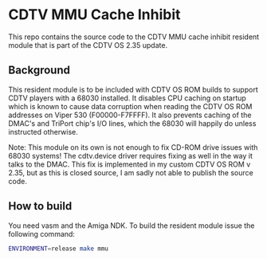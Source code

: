 # CDTV MMU Cache Inhibit

This repo contains the source code to the CDTV MMU cache inhibit resident module that is part of the CDTV OS 2.35 update.

## Background
This resident module is to be included with CDTV OS ROM builds to support CDTV players with a 68030 installed. It disables CPU caching on startup which is known to cause data corruption when reading the CDTV OS ROM addresses on Viper 530 (F00000-F7FFFF). It also prevents caching of the DMAC's and TriPort chip's I/O lines, which the 68030 will happily do unless instructed otherwise. 

Note: This module on its own is not enough to fix CD-ROM drive issues with 68030 systems! The cdtv.device driver requires fixing as well in the way it talks to the DMAC. This fix is implemented in my custom CDTV OS ROM v 2.35, but as this is closed source, I am sadly not able to publish the source code.

## How to build

You need vasm and the Amiga NDK. To build the resident module issue the following command:

```sh
ENVIRONMENT=release make mmu    
```
